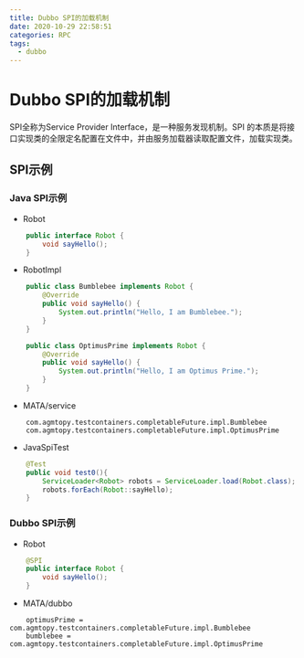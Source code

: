 ```yaml
---
title: Dubbo SPI的加载机制
date: 2020-10-29 22:58:51
categories: RPC
tags:
  - dubbo
---
```


# Dubbo SPI的加载机制

SPI全称为Service Provider Interface，是一种服务发现机制。SPI 的本质是将接口实现类的全限定名配置在文件中，并由服务加载器读取配置文件，加载实现类。

## SPI示例

### Java SPI示例

- Robot
```java
    public interface Robot {
        void sayHello();
    }
```

- RobotImpl

```java
    public class Bumblebee implements Robot {
        @Override
        public void sayHello() {
            System.out.println("Hello, I am Bumblebee.");
        }
    }

    public class OptimusPrime implements Robot {
        @Override
        public void sayHello() {
            System.out.println("Hello, I am Optimus Prime.");
        }
    }

```

- MATA/service

```
    com.agmtopy.testcontainers.completableFuture.impl.Bumblebee
    com.agmtopy.testcontainers.completableFuture.impl.OptimusPrime
```

- JavaSpiTest

```java
    @Test
    public void test0(){
        ServiceLoader<Robot> robots = ServiceLoader.load(Robot.class);
        robots.forEach(Robot::sayHello);
    }
```

### Dubbo SPI示例

- Robot
```java
    @SPI
    public interface Robot {
        void sayHello();
    }
```

- MATA/dubbo

```
    optimusPrime = com.agmtopy.testcontainers.completableFuture.impl.Bumblebee
    bumblebee = com.agmtopy.testcontainers.completableFuture.impl.OptimusPrime
```
